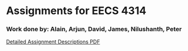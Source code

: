# Assignments for EECS 4314
### Work done by: Alain, Arjun, David, James, Nilushanth, Peter

[Detailed Assignment Descriptions PDF](/EECS4314_Assignments_Description.pdf)
